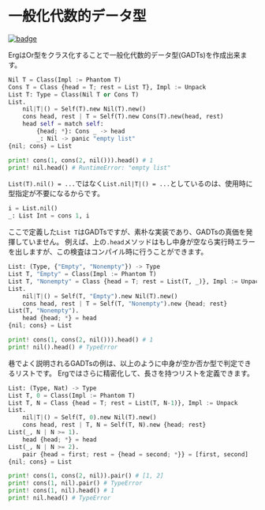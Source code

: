 # 一般化代数的データ型

[![badge](https://img.shields.io/endpoint.svg?url=https%3A%2F%2Fgezf7g7pd5.execute-api.ap-northeast-1.amazonaws.com%2Fdefault%2Fsource_up_to_date%3Fowner%3Derg-lang%26repos%3Derg%26ref%3Dmain%26path%3Ddoc/EN/syntax/type/advanced/GADTs.md%26commit_hash%3D06f8edc9e2c0cee34f6396fd7c64ec834ffb5352)](https://gezf7g7pd5.execute-api.ap-northeast-1.amazonaws.com/default/source_up_to_date?owner=erg-lang&repos=erg&ref=main&path=doc/EN/syntax/type/advanced/GADTs.md&commit_hash=06f8edc9e2c0cee34f6396fd7c64ec834ffb5352)

ErgはOr型をクラス化することで一般化代数的データ型(GADTs)を作成出来ます。

```python
Nil T = Class(Impl := Phantom T)
Cons T = Class {head = T; rest = List T}, Impl := Unpack
List T: Type = Class(Nil T or Cons T)
List.
    nil|T|() = Self(T).new Nil(T).new()
    cons head, rest | T = Self(T).new Cons(T).new(head, rest)
    head self = match self:
        {head; *}: Cons _ -> head
        _: Nil -> panic "empty list"
{nil; cons} = List

print! cons(1, cons(2, nil())).head() # 1
print! nil.head() # RuntimeError: "empty list"
```

`List(T).nil() = ...`ではなく`List.nil|T|() = ...`としているのは、使用時に型指定が不要になるからです。

```python
i = List.nil()
_: List Int = cons 1, i
```

ここで定義した`List T`はGADTsですが、素朴な実装であり、GADTsの真価を発揮していません。
例えば、上の`.head`メソッドはもし中身が空なら実行時エラーを出しますが、この検査はコンパイル時に行うことができます。

```python
List: (Type, {"Empty", "Nonempty"}) -> Type
List T, "Empty" = Class(Impl := Phantom T)
List T, "Nonempty" = Class {head = T; rest = List(T, _)}, Impl := Unpack
List.
    nil|T|() = Self(T, "Empty").new Nil(T).new()
    cons head, rest | T = Self(T, "Nonempty").new {head; rest}
List(T, "Nonempty").
    head {head; *} = head
{nil; cons} = List

print! cons(1, cons(2, nil())).head() # 1
print! nil().head() # TypeError
```

巷でよく説明されるGADTsの例は、以上のように中身が空か否か型で判定できるリストです。
Ergではさらに精密化して、長さを持つリストを定義できます。

```python
List: (Type, Nat) -> Type
List T, 0 = Class(Impl := Phantom T)
List T, N = Class {head = T; rest = List(T, N-1)}, Impl := Unpack
List.
    nil|T|() = Self(T, 0).new Nil(T).new()
    cons head, rest | T, N = Self(T, N).new {head; rest}
List(_, N | N >= 1).
    head {head; *} = head
List(_, N | N >= 2).
    pair {head = first; rest = {head = second; *}} = [first, second]
{nil; cons} = List

print! cons(1, cons(2, nil)).pair() # [1, 2]
print! cons(1, nil).pair() # TypeError
print! cons(1, nil).head() # 1
print! nil.head() # TypeError
```
